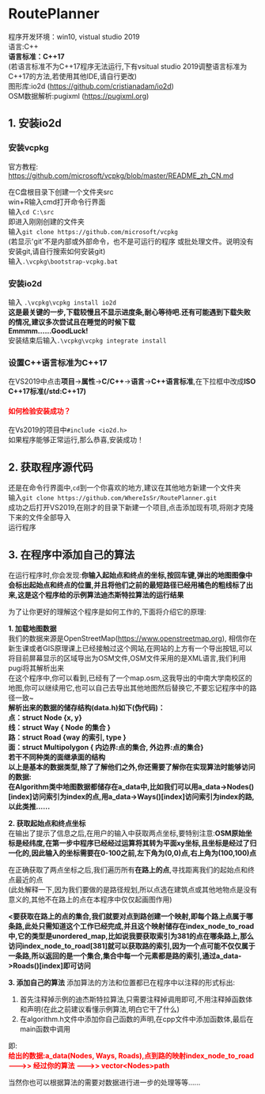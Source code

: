 # RoutePlanner
程序开发环境：win10, vistual studio 2019        
语言:C++        
**语言标准：C++17**     
(若语言标准不为C\+\+17程序无法运行,下有vsitual studio 2019调整语言标准为C\+\+17的方法,若使用其他IDE,请自行更改)     
图形库:io2d (https://github.com/cristianadam/io2d)     
OSM数据解析:pugixml (https://pugixml.org)       
## 1. 安装io2d      
### 安装vcpkg     
官方教程:        
https://github.com/microsoft/vcpkg/blob/master/README_zh_CN.md     

在C盘根目录下创建一个文件夹src      
win+R输入cmd打开命令行界面   
输入`cd C:\src`     
即进入刚刚创建的文件夹      
输入`git clone https://github.com/microsoft/vcpkg`      
(若显示'git'不是内部或外部命令，也不是可运行的程序
或批处理文件。说明没有安装git,请自行搜索如何安装git)        
输入`.\vcpkg\bootstrap-vcpkg.bat`       
### 安装io2d
输入 `.\vcpkg\vcpkg install io2d`       
**这是最关键的一步,下载较慢且不显示进度条,耐心等待吧.还有可能遇到下载失败的情况,建议多次尝试且在睡觉的时候下载**       
**Emmmm......GoodLuck!**        
安装结束后输入`.\vcpkg\vcpkg integrate install`     
### 设置C++语言标准为C\+\+17
在VS2019中点击**项目**->**属性**->**C/C++**->**语言**->**C++语言标准**,在下拉框中改成**ISO C++17标准(/std:C\+\+17)**        
#### **<font color=red>如何检验安装成功？</font>**       
在Vs2019的项目中`#include <io2d.h>`     
如果程序能够正常运行,那么恭喜,安装成功！
## 2. 获取程序源代码
还是在命令行界面中,`cd`到一个你喜欢的地方,建议在其他地方新建一个文件夹      
输入`git clone https://github.com/WhereIsSr/RoutePlanner.git`       
成功之后打开VS2019,在刚才的目录下新建一个项目,点击添加现有项,将刚才克隆下来的文件全部导入       
运行程序        
## 3. 在程序中添加自己的算法
在运行程序时,你会发现:**你输入起始点和终点的坐标,按回车键,弹出的地图图像中会标出起始点和终点的位置,并且将他们之前的最短路径已经用橘色的粗线标了出来,这是这个程序给的示例算法迪杰斯特拉算法的运行结果**       

为了让你更好的理解这个程序是如何工作的,下面将介绍它的原理:    

**1. 加载地图数据**       
我们的数据来源是OpenStreetMap(https://www.openstreetmap.org), 相信你在新生课或者GIS原理课上已经接触过这个网站,在网站的上方有一个导出按钮,可以将目前屏幕显示的区域导出为OSM文件,OSM文件采用的是XML语言,我们利用pugi将其解析出来      
在这个程序中,你可以看到,已经有了一个map.osm,这我导出的中南大学南校区的地图,你可以继续用它,也可以自己去导出其他地图然后替换它,不要忘记程序中的路径一致~    
**解析出来的数据的储存结构(data.h)如下(伪代码)：  
点：struct Node {x, y}   
线：struct Way { Node 的集合 }   
路：struct Road {way 的索引, type }    
面：struct Multipolygon { 内边界:点的集合, 外边界:点的集合}   
若干不同种类的面继承面的结构    
以上是基本的数据类型,除了了解他们之外,你还需要了解你在实现算法时能够访问的数据:      
在Algorithm类中地图数据都储存在a_data中,比如我们可以用a_data->Nodes()[index]访问索引为index的点,用a_data->Ways()[index]访问索引为index的路,以此类推......**

**2. 获取起始点和终点坐标**     
在输出了提示了信息之后,在用户的输入中获取两点坐标,要特别注意:**OSM原始坐标是经纬度,在第一步中程序已经经过运算将其转为平面xy坐标,且坐标是经过了归一化的,因此输入的坐标需要在0-100之前,左下角为(0,0)点,右上角为(100,100)点**   

在正确获取了两点坐标之后,我们遍历所有**在路上的点**,寻找距离我们的起始点和终点最近的点      
(此处解释一下,因为我们要做的是路径规划,所以点选在建筑点或其他地物点是没有意义的,其他不在路上的点在本程序中仅仅起画图作用)       

**<要获取在路上的点的集合,我们就要对点到路创建一个映射,即每个路上点属于哪条路,此处只需知道这个工作已经完成,并且这个映射储存在index_node_to_road中,它的类型是unordered_map,比如说我要获取索引为381的点在哪条路上,那么访问index_node_to_road[381]就可以获取路的索引,因为一个点可能不仅仅属于一条路,所以返回的是一个集合,集合中每一个元素都是路的索引,通过a_data->Roads()[index]即可访问**

**3. 添加自己的算法**
添加算法的方法和位置都已在程序中以注释的形式标出:
1. 首先注释掉示例的迪杰斯特拉算法,只需要注释掉调用即可,不用注释掉函数体和声明(在此之前建议看懂示例算法,明白它干了什么)
2. 在algorithm.h文件中添加你自己函数的声明,在cpp文件中添加函数体,最后在main函数中调用

即:     
**<font color=red>给出的数据:a_data(Nodes, Ways, Roads),点到路的映射index_node_to_road  --->>  经过你的算法  --->> vector\<Nodes\>path</font>**

当然你也可以根据算法的需要对数据进行进一步的处理等等......

